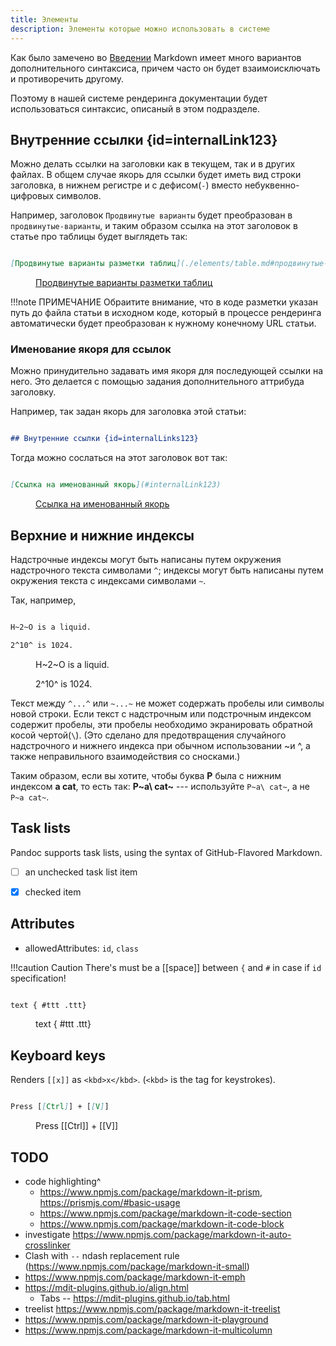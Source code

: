 ```yaml
---
title: Элементы
description: Элементы которые можно использовать в системе
---
```


Как было замечено во [Введении](index.md#flavours) Markdown имеет много вариантов дополнительного синтаксиса, причем часто он будет взаимоисключать и противоречить другому.

Поэтому в нашей системе рендеринга документации будет использоваться синтаксис, описаный в этом подразделе.


## Внутренние ссылки {id=internalLink123}

Можно делать ссылки на заголовки как в текущем, так и в других файлах. В общем случае якорь для ссылки будет иметь вид строки заголовка, в нижнем регистре и с дефисом(`-`) вместо небуквенно-цифровых символов.

Например, заголовок `Продвинутые варианты` будет преобразован в `продвинутые-варианты`, и таким образом ссылка на этот заголовок в статье про таблицы будет выглядеть так:

```md

[Продвинутые варианты разметки таблиц](./elements/table.md#продвинутые-варианты)

```

<figure class="example"><div>

[Продвинутые варианты разметки таблиц](./elements/table.md#продвинутые-варианты)

</div></figure>


!!!note ПРИМЕЧАНИЕ
    Обраитите внимание, что в коде разметки указан путь до файла статьи в исходном коде, который в процессе рендеринга автоматически будет преобразован к нужному конечному URL статьи.

### Именование якоря для ссылок

Можно принудительно задавать имя якоря для последующей ссылки на него. Это делается с помощью задания дополнительного аттрибуда заголовку.

Например, так задан якорь для заголовка этой статьи:

```md

## Внутренние ссылки {id=internalLinks123}

```

Тогда можно сослаться на этот заголовок вот так:

```md

[Ссылка на именованный якорь](#internalLink123)

```
<figure class="example"><div>

[Ссылка на именованный якорь](#internalLink123)

</div></figure>

## Верхние и нижние индексы

Надстрочные индексы могут быть написаны путем окружения надстрочного текста символами `^`; индексы могут быть написаны путем окружения текста с индексами символами `~`.

Так, например,

```md

H~2~O is a liquid.

2^10^ is 1024.

```

<figure class="example"><div>

H~2~O is a liquid.

2^10^ is 1024.

</div></figure>


Текст между `^...^` или `~...~` не может содержать пробелы или символы новой строки.
Если текст с надстрочным или подстрочным индексом содержит пробелы, эти пробелы необходимо экранировать обратной косой чертой(`\`).
(Это сделано для предотвращения случайного надстрочного и нижнего индекса при обычном использовании ~и ^, а также неправильного взаимодействия со сносками.)

Таким образом, если вы хотите, чтобы буква **P** была с нижним индексом  **a cat**, то есть так:  **P~a\ cat~** --- используйте `P~a\ cat~`, а не `P~a cat~`.

## Task lists

Pandoc supports task lists, using the syntax of GitHub-Flavored Markdown.

- [ ] an unchecked task list item
- [x] checked item


## Attributes

* allowedAttributes: `id`, `class`

!!!caution Caution
    There's must be a [[space]] between `{` and `#` in case if `id` specification!

```md

text { #ttt .ttt}

```

<figure class="example"><div>

text { #ttt .ttt}

</div></figure>


## Keyboard keys

Renders `[[x]]` as `<kbd>x</kbd>`.
(`<kbd>` is the tag for keystrokes).

```md

Press [[Ctrl]] + [[V]]

```

<figure class="example"><div>

Press [[Ctrl]] + [[V]]

</div></figure>



## TODO
- code highlighting^
  - https://www.npmjs.com/package/markdown-it-prism, https://prismjs.com/#basic-usage
  - https://www.npmjs.com/package/markdown-it-code-section
  - https://www.npmjs.com/package/markdown-it-code-block
- investigate https://www.npmjs.com/package/markdown-it-auto-crosslinker
- Clash with `--` ndash replacement rule (https://www.npmjs.com/package/markdown-it-small)
- https://www.npmjs.com/package/markdown-it-emph
- https://mdit-plugins.github.io/align.html
    - Tabs -- https://mdit-plugins.github.io/tab.html
- treelist https://www.npmjs.com/package/markdown-it-treelist
- https://www.npmjs.com/package/markdown-it-playground
- https://www.npmjs.com/package/markdown-it-multicolumn

